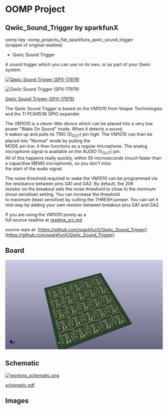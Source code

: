# OOMP Project  
## Qwiic_Sound_Trigger  by sparkfunX  
  
oomp key: oomp_projects_flat_sparkfunx_qwiic_sound_trigger  
(snippet of original readme)  
  
- Qwiic Sound Trigger  
  
A sound trigger which you can use on its own, or as part of your Qwiic system.  
  
[![Qwiic Sound Trigger (SPX-17979)](https://cdn.sparkfun.com//assets/parts/1/7/1/4/9/17979-Qwiic_Sound_Trigger-01.jpg)](https://www.sparkfun.com/products/17979)  
  
![Qwiic Sound Trigger (SPX-17979)](./img/Dimensions.PNG)  
  
[Qwiic Sound Trigger (SPX-17979)](https://www.sparkfun.com/products/17979)  
  
The Qwiic Sound Trigger is based on the VM1010 from Vesper Technologies and the TI PCA9536 GPIO expander.  
  
The VM1010 is a clever little device which can be placed into a very low power "Wake On Sound" mode. When it detects a sound,  
it wakes up and pulls its TRIG (D<sub>OUT</sub>) pin high. The VM1010 can then be placed into "Normal" mode by pulling the  
MODE pin low; it then functions as a regular microphone. The analog microphone signal is available on the AUDIO (V<sub>OUT</sub>) pin.  
All of this happens really quickly, within 50 _microseconds_ (_much_ faster than a capacitive MEMS microphone), so you don't miss  
the start of the audio signal.  
  
The noise threshold required to wake the VM1010 can be programmed via the resistance between pins GA1 and GA2. By default, the 20K  
resistor on the breakout sets the noise threshold to close to the minimum (most sensitive) setting. You can increase the threshold  
to maximum (least sensitive) by cutting the THRESH jumper. You can set it mid-way by adding your own resistor between breakout pins GA1 and GA2.  
  
If you are using the VM1010 purely as a   
  full source readme at [readme_src.md](readme_src.md)  
  
source repo at: [https://github.com/sparkfunX/Qwiic_Sound_Trigger](https://github.com/sparkfunX/Qwiic_Sound_Trigger)  
## Board  
  
[![working_3d.png](working_3d_600.png)](working_3d.png)  
## Schematic  
  
[![working_schematic.png](working_schematic_600.png)](working_schematic.png)  
  
[schematic pdf](working_schematic.pdf)  
## Images  
